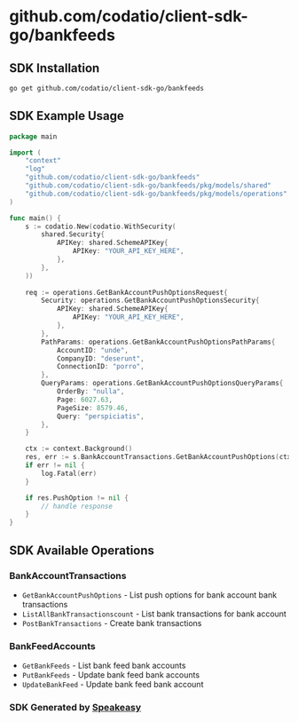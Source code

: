 # github.com/codatio/client-sdk-go/bankfeeds

<!-- Start SDK Installation -->
## SDK Installation

```bash
go get github.com/codatio/client-sdk-go/bankfeeds
```
<!-- End SDK Installation -->

## SDK Example Usage
<!-- Start SDK Example Usage -->
```go
package main

import (
    "context"
    "log"
    "github.com/codatio/client-sdk-go/bankfeeds"
    "github.com/codatio/client-sdk-go/bankfeeds/pkg/models/shared"
    "github.com/codatio/client-sdk-go/bankfeeds/pkg/models/operations"
)

func main() {
    s := codatio.New(codatio.WithSecurity(
        shared.Security{
            APIKey: shared.SchemeAPIKey{
                APIKey: "YOUR_API_KEY_HERE",
            },
        },
    ))
    
    req := operations.GetBankAccountPushOptionsRequest{
        Security: operations.GetBankAccountPushOptionsSecurity{
            APIKey: shared.SchemeAPIKey{
                APIKey: "YOUR_API_KEY_HERE",
            },
        },
        PathParams: operations.GetBankAccountPushOptionsPathParams{
            AccountID: "unde",
            CompanyID: "deserunt",
            ConnectionID: "porro",
        },
        QueryParams: operations.GetBankAccountPushOptionsQueryParams{
            OrderBy: "nulla",
            Page: 6027.63,
            PageSize: 8579.46,
            Query: "perspiciatis",
        },
    }

    ctx := context.Background()
    res, err := s.BankAccountTransactions.GetBankAccountPushOptions(ctx, req)
    if err != nil {
        log.Fatal(err)
    }

    if res.PushOption != nil {
        // handle response
    }
}
```
<!-- End SDK Example Usage -->

<!-- Start SDK Available Operations -->
## SDK Available Operations


### BankAccountTransactions

* `GetBankAccountPushOptions` - List push options for bank account bank transactions
* `ListAllBankTransactionscount` - List bank transactions for bank account
* `PostBankTransactions` - Create bank transactions

### BankFeedAccounts

* `GetBankFeeds` - List bank feed bank accounts
* `PutBankFeeds` - Update bank feed bank accounts
* `UpdateBankFeed` - Update bank feed bank account
<!-- End SDK Available Operations -->

### SDK Generated by [Speakeasy](https://docs.speakeasyapi.dev/docs/using-speakeasy/client-sdks)
